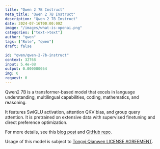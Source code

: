 ```yaml
---
title: "Qwen 2 7B Instruct"
meta_title: "Qwen 2 7B Instruct"
description: "Qwen 2 7B Instruct"
date: 2024-07-16T00:00:00Z
image: "/images/what-is-openai.png"
categories: ["text->text"]
author: "qwen"
tags: ["Role", "qwen"]
draft: false

id: "qwen/qwen-2-7b-instruct"
context: 32768
input: 5.4e-08
output: 0.000000054
img: 0
request: 0
---
```


Qwen2 7B is a transformer-based model that excels in language understanding, multilingual capabilities, coding, mathematics, and reasoning.

It features SwiGLU activation, attention QKV bias, and group query attention. It is pretrained on extensive data with supervised finetuning and direct preference optimization.

For more details, see this [blog post](https://qwenlm.github.io/blog/qwen2/) and [GitHub repo](https://github.com/QwenLM/Qwen2).

Usage of this model is subject to [Tongyi Qianwen LICENSE AGREEMENT](https://huggingface.co/Qwen/Qwen1.5-110B-Chat/blob/main/LICENSE).

